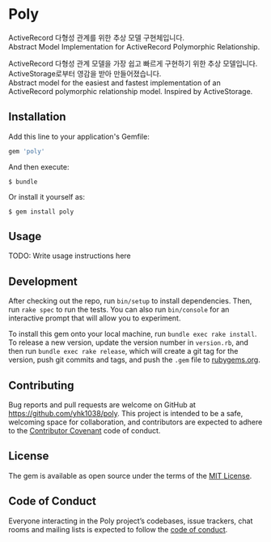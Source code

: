 # Poly

ActiveRecord 다형성 관계를 위한 추상 모델 구현체입니다.  
Abstract Model Implementation for ActiveRecord Polymorphic Relationship.

ActiveRecord 다형성 관계 모델을 가장 쉽고 빠르게 구현하기 위한 추상 모델입니다. ActiveStorage로부터 영감을 받아 만들어졌습니다.  
Abstract model for the easiest and fastest implementation of an ActiveRecord polymorphic relationship model. Inspired by ActiveStorage.

## Installation

Add this line to your application's Gemfile:

```ruby
gem 'poly'
```

And then execute:

    $ bundle

Or install it yourself as:

    $ gem install poly

## Usage

TODO: Write usage instructions here

## Development

After checking out the repo, run `bin/setup` to install dependencies. Then, run `rake spec` to run the tests. You can also run `bin/console` for an interactive prompt that will allow you to experiment.

To install this gem onto your local machine, run `bundle exec rake install`. To release a new version, update the version number in `version.rb`, and then run `bundle exec rake release`, which will create a git tag for the version, push git commits and tags, and push the `.gem` file to [rubygems.org](https://rubygems.org).

## Contributing

Bug reports and pull requests are welcome on GitHub at https://github.com/yhk1038/poly. This project is intended to be a safe, welcoming space for collaboration, and contributors are expected to adhere to the [Contributor Covenant](http://contributor-covenant.org) code of conduct.

## License

The gem is available as open source under the terms of the [MIT License](https://opensource.org/licenses/MIT).

## Code of Conduct

Everyone interacting in the Poly project’s codebases, issue trackers, chat rooms and mailing lists is expected to follow the [code of conduct](https://github.com/yhk1038/poly/blob/master/CODE_OF_CONDUCT.md).

